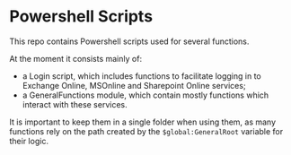 # Powershell Scripts
This repo contains Powershell scripts used for several functions.

At the moment it consists mainly of:
- a Login script, which includes functions to facilitate logging in to Exchange Online, MSOnline and Sharepoint Online services;
- a GeneralFunctions module, which contain mostly functions which interact with these services.

It is important to keep them in a single folder when using them, as many functions rely on the path created by the `$global:GeneralRoot` variable for their logic.
